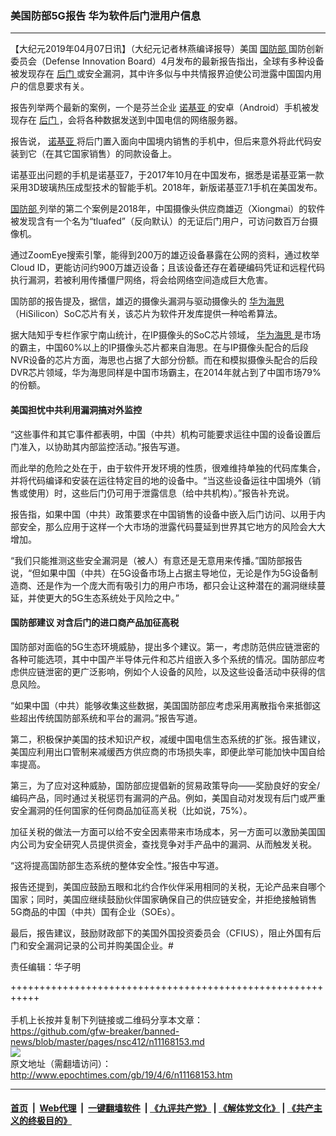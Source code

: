 ### 美国防部5G报告 华为软件后门泄用户信息
------------------------

<p>
 【大纪元2019年04月07日讯】（大纪元记者林燕编译报导）美国
 <a href="http://www.epochtimes.com/gb/tag/%E5%9B%BD%E9%98%B2%E9%83%A8.html">
  国防部
 </a>
 国防创新委员会（Defense Innovation Board）4月发布的最新报告指出，全球有多种设备被发现存在
 <a href="http://www.epochtimes.com/gb/tag/%E5%90%8E%E9%97%A8.html">
  后门
 </a>
 或安全漏洞，其中许多似与中共情报界迫使公司泄露中国国内用户的信息要求有关。
</p>
<p>
 报告列举两个最新的案例，一个是芬兰企业
 <a href="http://www.epochtimes.com/gb/tag/%E8%AF%BA%E5%9F%BA%E4%BA%9A.html">
  诺基亚
 </a>
 的安卓（Android）手机被发现存在
 <a href="http://www.epochtimes.com/gb/tag/%E5%90%8E%E9%97%A8.html">
  后门
 </a>
 ，会将各种数据发送到中国电信的网络服务器。
</p>
<p>
 报告说，
 <a href="http://www.epochtimes.com/gb/tag/%E8%AF%BA%E5%9F%BA%E4%BA%9A.html">
  诺基亚
 </a>
 将后门置入面向中国境内销售的手机中，但后来意外将此代码安装到它（在其它国家销售）的同款设备上。
</p>
<p>
 诺基亚出问题的手机是诺基亚7，于2017年10月在中国发布，据悉是诺基亚第一款采用3D玻璃热压成型技术的智能手机。2018年，新版诺基亚7.1手机在美国发布。
</p>
<p>
 <a href="http://www.epochtimes.com/gb/tag/%E5%9B%BD%E9%98%B2%E9%83%A8.html">
  国防部
 </a>
 列举的第二个案例是2018年，中国摄像头供应商雄迈（Xiongmai）的软件被发现含有一个名为“tluafed”（反向默认）的无证后门用户，可访问数百万台摄像机。
</p>
<p>
 通过ZoomEye搜索引擎，能得到200万的雄迈设备暴露在公网的资料，通过枚举Cloud ID，更能访问约900万雄迈设备；且该设备还存在着硬编码凭证和远程代码执行漏洞，若被利用传播僵尸网络，将会给网络空间造成巨大危害。
</p>
<p>
 国防部的报告提及，据信，雄迈的摄像头漏洞与驱动摄像头的
 <a href="http://www.epochtimes.com/gb/tag/%E5%8D%8E%E4%B8%BA%E6%B5%B7%E6%80%9D.html">
  华为海思
 </a>
 （HiSilicon）SoC芯片有关，该芯片为软件开发库提供一种哈希算法。
</p>
<p>
 据大陆知乎专栏作家宁南山统计，在IP摄像头的SoC芯片领域，
 <a href="http://www.epochtimes.com/gb/tag/%E5%8D%8E%E4%B8%BA%E6%B5%B7%E6%80%9D.html">
  华为海思
 </a>
 是市场的霸主，中国60%以上的IP摄像头芯片都来自海思。在与IP摄像头配合的后段NVR设备的芯片方面，海思也占据了大部分份额。而在和模拟摄像头配合的后段DVR芯片领域，华为海思同样是中国市场霸主，在2014年就占到了中国市场79%的份额。
</p>
<h4>
 美国担忧中共利用漏洞搞对外监控
</h4>
<p>
 “这些事件和其它事件都表明，中国（中共）机构可能要求运往中国的设备设置后门准入，以协助其内部监控活动。”报告写道。
</p>
<p>
 而此举的危险之处在于，由于软件开发环境的性质，很难维持单独的代码库集合，并将代码编译和安装在运往特定目的地的设备中。“当这些设备运往中国境外（销售或使用）时，这些后门仍可用于泄露信息（给中共机构）。”报告补充说。
</p>
<p>
 报告指，如果中国（中共）政策要求在中国销售的设备中嵌入后门访问、以用于内部安全，那么应用于这样一个大市场的泄露代码蔓延到世界其它地方的风险会大大增加。
</p>
<p>
 “我们只能推测这些安全漏洞是（被人）有意还是无意用来传播。”国防部报告说，“但如果中国（中共）在5G设备市场上占据主导地位，无论是作为5G设备制造商、还是作为一个庞大而有吸引力的用户市场，都只会让这种潜在的漏洞继续蔓延，并使更大的5G生态系统处于风险之中。”
</p>
<h4>
 国防部建议 对含后门的进口商产品加征高税
</h4>
<p>
 国防部对面临的5G生态环境威胁，提出多个建议。第一，考虑防范供应链泄密的各种可能选项，其中中国产半导体元件和芯片组嵌入多个系统的情况。国防部应考虑供应链泄密的更广泛影响，例如个人设备的风险，以及这些设备活动中获得的信息风险。
</p>
<p>
 “如果中国（中共）能够收集这些数据，美国国防部应考虑采用离散指令来抵御这些超出传统国防部系统和平台的漏洞。”报告写道。
</p>
<p>
 第二，积极保护美国的技术知识产权，减缓中国电信生态系统的扩张。报告建议，美国应利用出口管制来减缓西方供应商的市场损失率，即便此举可能加快中国自给率提高。
</p>
<p>
 第三，为了应对这种威胁，国防部应提倡新的贸易政策导向——奖励良好的安全/编码产品，同时通过关税惩罚有漏洞的产品。例如，美国自动对发现有后门或严重安全漏洞的任何国家的任何商品加征高关税（比如说，75%）。
</p>
<p>
 加征关税的做法一方面可以给不安全因素带来市场成本，另一方面可以激励美国国内公司为安全研究人员提供资金，查找竞争对手产品中的漏洞、从而触发关税。
</p>
<p>
 “这将提高国防部生态系统的整体安全性。”报告中写道。
</p>
<p>
 报告还提到，美国应鼓励五眼和北约合作伙伴采用相同的关税，无论产品来自哪个国家；同时，美国应继续鼓励伙伴国家确保自己的供应链安全，并拒绝接触销售5G商品的中国（中共）国有企业（SOEs）。
</p>
<p>
 最后，报告建议，鼓励财政部下的美国外国投资委员会（CFIUS），阻止外国有后门和安全漏洞记录的公司并购美国企业。#
</p>
<p>
 责任编辑：华子明
</p>

+++++++++++++++++++++++++++++++++++++++++++++++++++++++++++<br/><br/>
手机上长按并复制下列链接或二维码分享本文章：<br/>
https://github.com/gfw-breaker/banned-news/blob/master/pages/nsc412/n11168153.md <br/>
<a href='https://github.com/gfw-breaker/banned-news/blob/master/pages/nsc412/n11168153.md'><img src='https://github.com/gfw-breaker/banned-news/blob/master/pages/nsc412/n11168153.md.png'/></a> <br/>
原文地址（需翻墙访问）：http://www.epochtimes.com/gb/19/4/6/n11168153.htm


------------------------
#### [首页](https://github.com/gfw-breaker/banned-news/blob/master/README.md) &nbsp;|&nbsp; [Web代理](https://github.com/labour-camp/helloworld) &nbsp;|&nbsp; [一键翻墙软件](https://github.com/gfw-breaker/nogfw/blob/master/README.md) &nbsp;| [《九评共产党》](https://github.com/gfw-breaker/9ping.md/blob/master/README.md#九评之一评共产党是什么) | [《解体党文化》](https://github.com/gfw-breaker/jtdwh.md/blob/master/README.md) | [《共产主义的终极目的》](https://github.com/gfw-breaker/gczydzjmd.md/blob/master/README.md)

